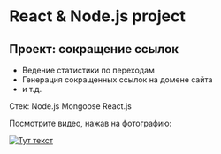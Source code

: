 # React & Node.js project

## Проект: сокращение ссылок
- Ведение статистики по переходам
- Генерация сокращенных ссылок на домене сайта 
- и т.д.

Стек:
Node.js
Mongoose
React.js
<br>

<p>Посмотрите видео, нажав на фотографию:<p>

[![Тут текст](https://sun9-30.userapi.com/impg/AEh8whwoNmD14pmWtTPNj0D-pJ3o-4_wg_G9MQ/gU9_ZoRcOmc.jpg?size=1508x950&quality=96&sign=175201a5c90d03f2d15ef18a93bfa291&type=album)](https://vk.com/video-196405123_456239018)
 
